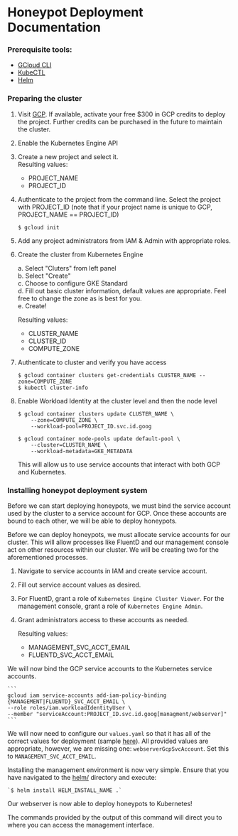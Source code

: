 # Honeypot Deployment Documentation

### Prerequisite tools:
- [GCloud CLI](https://cloud.google.com/sdk/docs/install)
- [KubeCTL](https://kubernetes.io/docs/tasks/tools/#kubectl)
- [Helm](https://helm.sh/docs/intro/install/)


### Preparing the cluster

1. Visit [GCP](https://console.cloud.google.com). If available, activate your free $300 in GCP credits to deploy the project. Further credits can be purchased in the future to maintain the cluster.

2. Enable the Kubernetes Engine API

3. Create a new project and select it.  
	Resulting values:
	- PROJECT_NAME
	- PROJECT_ID
	
4. Authenticate to the project from the command line. Select the project with PROJECT_ID (note that if your project name is unique to GCP, PROJECT_NAME == PROJECT_ID)

	`$ gcloud init`

5. Add any project administrators from IAM & Admin with appropriate roles.

6. Create the cluster from Kubernetes Engine

	a. Select "Cluters" from left panel  
	b. Select "Create"  
	c. Choose to configure GKE Standard  
	d. Fill out basic cluster information, default values are appropriate. Feel free to change the zone as is best for you.  
	e. Create!

    Resulting values:
	- CLUSTER_NAME
	- CLUSTER_ID
	- COMPUTE_ZONE

7. Authenticate to cluster and verify you have access

	`$ gcloud container clusters get-credentials CLUSTER_NAME --zone=COMPUTE_ZONE`  
	`$ kubectl cluster-info`

8. Enable Workload Identity at the cluster level and then the node level
	
	```
	$ gcloud container clusters update CLUSTER_NAME \
		--zone=COMPUTE_ZONE \
		--workload-pool=PROJECT_ID.svc.id.goog
	```

	```
	$ gcloud container node-pools update default-pool \
		--cluster=CLUSTER_NAME \
    	--workload-metadata=GKE_METADATA
	```

	This will allow us to use service accounts that interact with both GCP and Kubernetes.


### Installing honeypot deployment system

Before we can start deploying honeypots, we must bind the service account used by the cluster to a service account for GCP. Once these accounts are bound to each other, we will be able to deploy honeypots.

Before we can deploy honeypots, we must allocate service accounts for our cluster. This will allow processes like FluentD and our management console act on other resources within our cluster. We will be creating two for the aforementioned processes.


1. Navigate to service accounts in IAM and create service account.

2. Fill out service account values as desired.

3. For FluentD, grant a role of `Kubernetes Engine Cluster Viewer`. For the management console, grant a role of `Kubernetes Engine Admin`.

4. Grant administrators access to these accounts as needed.

    Resulting values:
	- MANAGEMENT_SVC_ACCT_EMAIL
	- FLUENTD_SVC_ACCT_EMAIL

We will now bind the GCP service accounts to the Kubernetes service accounts.
	
	```
	gcloud iam service-accounts add-iam-policy-binding {MANAGEMENT|FLUENTD}_SVC_ACCT_EMAIL \
    --role roles/iam.workloadIdentityUser \
    --member "serviceAccount:PROJECT_ID.svc.id.goog[managment/webserver]"
	```

We will now need to configure our `values.yaml` so that it has all of the correct values for deployment (sample [here](./values.yaml.sample)). All provided values are appropriate, however, we are missing one: `webserverGcpSvcAccount`. Set this to `MANAGEMENT_SVC_ACCT_EMAIL`.

Installing the management environment is now very simple. Ensure that you have navigated to the [helm/](.) directory and execute:

	`$ helm install HELM_INSTALL_NAME .`

Our webserver is now able to deploy honeypots to Kubernetes!

The commands provided by the output of this command will direct you to where you can access the management interface.